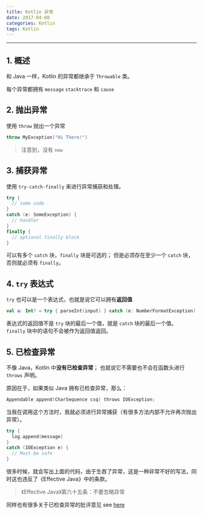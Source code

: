 ```yaml
---
title: Kotlin 异常
date: 2017-04-08
categories: Kotlin
tags: Kotlin
---
```


---

## 1. 概述

和 Java 一样，Kotlin 的异常都继承于 `Throwable` 类。

每个异常都拥有 `message` `stacktrace` 和 `cause`

## 2. 抛出异常

使用 `throw` 抛出一个异常

```kotlin
throw MyException("Hi There!")
```

> 注意到，没有 `new`

## 3. 捕获异常

使用 `try-catch-finally` 来进行异常捕获和处理。

```kotlin
try {
  // some code
}
catch (e: SomeException) {
  // handler
}
finally {
  // optional finally block
}
```

可以有多个 `catch` 块，`finally` 块是可选的；
但是必须存在至少一个 `catch` 块，否则就必须有 `finally`。

## 4. `try` 表达式

`try` 也可以是一个表达式，也就是说它可以拥有**返回值**

```kotlin
val a: Int? = try { parseInt(input) } catch (e: NumberFormatException) { null }
```

表达式的返回值不是 `try` 块的最后一个值，就是 `catch` 块的最后一个值。
`finally` 块中的语句不会被作为返回值返回。

## 5. 已检查异常

不像 Java，Kotlin 中**没有已检查异常**；
也就说它不需要也不会在函数头进行 `throws` 声明。

原因在于，如果类似 Java 拥有已检查异常，那么：

```kotlin
Appendable append(CharSequence csq) throws IOException;
```

当我在调用这个方法时，我就必须进行异常捕获（有很多方法内部不允许再次抛出异常）。

```kotlin
try {
  log.append(message)
}
catch (IOException e) {
  // Must be safe
}
```

很多时候，就会写出上面的代码，由于生吞了异常，这是一种非常不好的写法，同时这也违反了《Effective Java》中的条款。

> 《Effective Java》第六十五条：不要忽略异常

同样也有很多关于已检查异常的批评意见
see [here](https://kotlinlang.org/docs/reference/exceptions.html#checked-exceptions)
